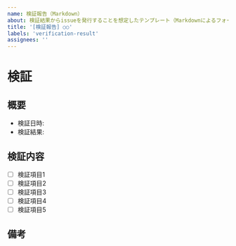 ```yaml
---
name: 検証報告（Markdown）
about: 検証結果からissueを発行することを想定したテンプレート（Markdownによるフォーマット）
title: '[検証報告] ○○'
labels: 'verification-result'
assignees: ''
---
```


# 検証

## 概要

- 検証日時: <!-- ○○年○月○日 -->
- 検証結果: <!-- 合格 or 不合格 -->

## 検証内容

<!-- 追加の項目があれば追記をお願いします -->

- [ ] 検証項目1
- [ ] 検証項目2
- [ ] 検証項目3
- [ ] 検証項目4
- [ ] 検証項目5

## 備考

<!-- 上記に当てはまらない情報はこちらにご記入ください -->
